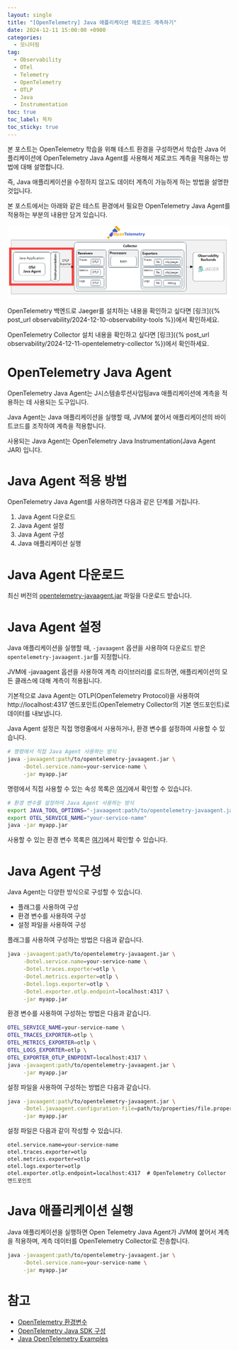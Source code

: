 ```yaml
---
layout: single
title: "[OpenTelemetry] Java 애플리케이션 제로코드 계측하기"
date: 2024-12-11 15:00:00 +0900
categories: 
  - 모니터링
tag: 
  - Observability
  - OTel
  - Telemetry
  - OpenTelemetry
  - OTLP
  - Java
  - Instrumentation
toc: true
toc_label: 목차
toc_sticky: true
---
```


본 포스트는 OpenTelemetry 학습을 위해 테스트 환경을 구성하면서 학습한 Java 어플리케이션에 OpenTelemetry Java Agent를 사용해서 제로코드 계측을 적용하는 방법에 대해 설명합니다.

즉, Java 애플리케이션을 수정하지 않고도 데이터 계측이 가능하게 하는 방법을 설명한 것입니다.

본 포스트에서는 아래와 같은 테스트 환경에서 필요한 OpenTelemetry Java Agent를 적용하는 부분의 내용만 담겨 있습니다.

![테스트 환경](/assets/images/post/observability/2024-12-11-opentelemetry-java-agent/opentelemetry_test_env_java_agent.png)

OpenTelemetry 백엔드로 Jaeger를 설치하는 내용을 확인하고 싶다면 [링크]({% post_url observability/2024-12-10-observability-tools %})에서 확인하세요.

OpenTelemetry Collector 설치 내용을 확인하고 싶다면 [링크]({% post_url observability/2024-12-11-opentelemetry-collector %})에서 확인하세요.

# OpenTelemetry Java Agent

OpenTelemetry Java Agent는 J시스템솔루션사업팀ava 애플리케이션에 계측을 적용하는 데 사용되는 도구입니다.

Java Agent는 Java 애플리케이션을 실행할 때, JVM에 붙어서 애플리케이션의 바이트코드를 조작하여 계측을 적용합니다.

사용되는 Java Agent는 OpenTelemetry Java Instrumentation(Java Agent JAR) 입니다.

# Java Agent 적용 방법

OpenTelemetry Java Agent를 사용하려면 다음과 같은 단계를 거칩니다.

1. Java Agent 다운로드
2. Java Agent 설정
3. Java Agent 구성
4. Java 애플리케이션 실행

# Java Agent 다운로드

최신 버전의 [opentelemetry-javaagent.jar](https://github.com/open-telemetry/opentelemetry-java-instrumentation/releases/latest/download/opentelemetry-javaagent.jar) 파일을 다운로드 받습니다.

# Java Agent 설정

Java 애플리케이션을 실행할 때, `-javaagent` 옵션을 사용하여 다운로드 받은 `opentelemetry-javaagent.jar`를 지정합니다.

JVM에 -javaagent 옵션을 사용하여 계측 라이브러리를 로드하면, 애플리케이션의 모든 클래스에 대해 계측이 적용됩니다.

기본적으로 Java Agent는 OTLP(OpenTelemetry Protocol)을 사용하여 http://localhost:4317 엔드포인트(OpenTelemetry Collector의 기본 엔드포인트)로 데이터를 내보냅니다.

Java Agent 설정은 직접 명령줄에서 사용하거나, 환경 변수를 설정하여 사용할 수 있습니다.

```bash
# 명령에서 직접 Java Agent 사용하는 방식
java -javaagent:path/to/opentelemetry-javaagent.jar \
     -Dotel.service.name=your-service-name \
     -jar myapp.jar
```

명령에서 직접 사용할 수 있는 속성 목록은 [여기](https://opentelemetry.io/docs/languages/java/configuration/)에서 확인할 수 있습니다.

```bash
# 환경 변수를 설정하여 Java Agent 사용하는 방식
export JAVA_TOOL_OPTIONS="-javaagent:path/to/opentelemetry-javaagent.jar"
export OTEL_SERVICE_NAME="your-service-name"
java -jar myapp.jar
```

사용할 수 있는 환경 변수 목록은 [여기](https://opentelemetry.io/docs/specs/otel/configuration/sdk-environment-variables/)에서 확인할 수 있습니다. 

# Java Agent 구성

Java Agent는 다양한 방식으로 구성할 수 있습니다.

* 플래그를 사용하여 구성
* 환경 변수를 사용하여 구성
* 설정 파일을 사용하여 구성

플래그를 사용하여 구성하는 방법은 다음과 같습니다.

```bash
java -javaagent:path/to/opentelemetry-javaagent.jar \
     -Dotel.service.name=your-service-name \
     -Dotel.traces.exporter=otlp \
     -Dotel.metrics.exporter=otlp \
     -Dotel.logs.exporter=otlp \
     -Dotel.exporter.otlp.endpoint=localhost:4317 \
     -jar myapp.jar
```

환경 변수를 사용하여 구성하는 방법은 다음과 같습니다.

```bash
OTEL_SERVICE_NAME=your-service-name \
OTEL_TRACES_EXPORTER=otlp \
OTEL_METRICS_EXPORTER=otlp \
OTEL_LOGS_EXPORTER=otlp \
OTEL_EXPORTER_OTLP_ENDPOINT=localhost:4317 \
java -javaagent:path/to/opentelemetry-javaagent.jar \
     -jar myapp.jar
```

설정 파일을 사용하여 구성하는 방법은 다음과 같습니다.

```bash
java -javaagent:path/to/opentelemetry-javaagent.jar \
     -Dotel.javaagent.configuration-file=path/to/properties/file.properties \
     -jar myapp.jar
```

설정 파일은 다음과 같이 작성할 수 있습니다.

```properties
otel.service.name=your-service-name
otel.traces.exporter=otlp
otel.metrics.exporter=otlp
otel.logs.exporter=otlp
otel.exporter.otlp.endpoint=localhost:4317  # OpenTelemetry Collector 엔드포인트
```

# Java 애플리케이션 실행

Java 애플리케이션을 실행하면 Open Telemetry Java Agent가 JVM에 붙어서 계측을 적용하며, 계측 데이터를 OpenTelemetry Collector로 전송합니다.

```bash
java -javaagent:path/to/opentelemetry-javaagent.jar \
     -Dotel.service.name=your-service-name \
     -jar myapp.jar
```

# 참고

* [OpenTelemetry 환경변수](https://opentelemetry.io/docs/specs/otel/configuration/sdk-environment-variables/)
* [OpenTelemetry Java SDK 구성](https://opentelemetry.io/docs/languages/java/configuration/)
* [Java OpenTelemetry Examples](https://github.com/open-telemetry/opentelemetry-java-examples?tab=readme-ov-file#java-opentelemetry-examples)
